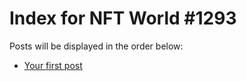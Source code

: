 # Index for NFT World #1293
Posts will be displayed in the order below:

- [Your first post](./001-first.md)

